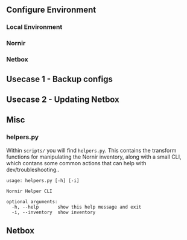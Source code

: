 ## Configure Environment
### Local Environment
### Nornir
### Netbox

## Usecase 1 - Backup configs


## Usecase 2 - Updating Netbox

## Misc
### helpers.py
Within `scripts/` you will find `helpers.py`. This contains the transform functions for manipulating the Nornir inventory, along with a small CLI, which contans some common actions that can help with dev/troubleshooting..
```
usage: helpers.py [-h] [-i]

Nornir Helper CLI

optional arguments:
  -h, --help       show this help message and exit
  -i, --inventory  show inventory
```

## Netbox
